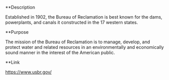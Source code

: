 **Description

Established in 1902, the Bureau of Reclamation is best known for the dams, powerplants, and canals it constructed in the 17 western states.

**Purpose

The mission of the Bureau of Reclamation is to manage, develop, and protect water and related resources in an environmentally and economically sound manner in the interest of the American public.

**Link

https://www.usbr.gov/